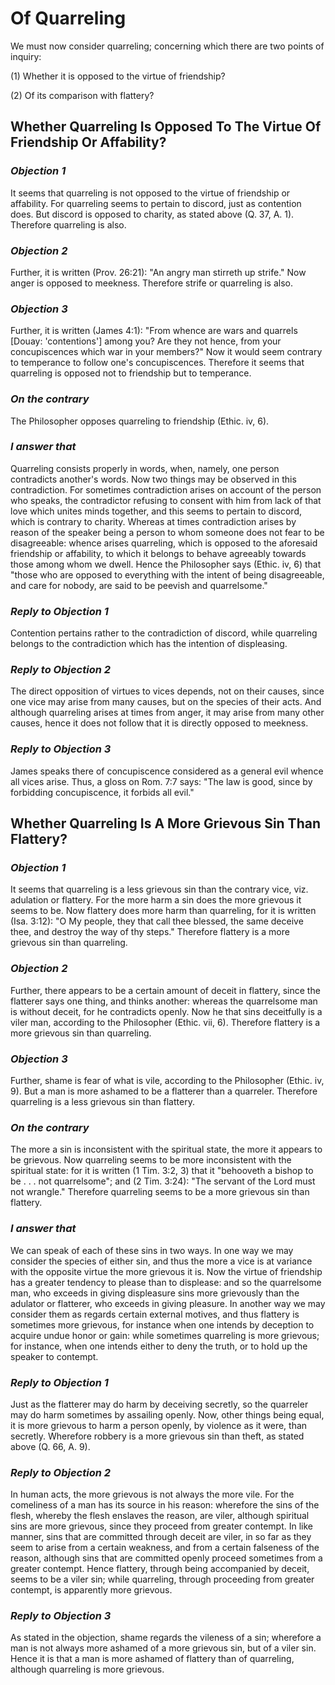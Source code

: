 # Of Quarreling

We must now consider quarreling; concerning which there are two
points of inquiry:

(1) Whether it is opposed to the virtue of friendship?

(2) Of its comparison with flattery?


## Whether Quarreling Is Opposed To The Virtue Of Friendship Or Affability?

### *Objection 1*
It seems that quarreling is not opposed to the virtue of
friendship or affability. For quarreling seems to pertain to discord,
just as contention does. But discord is opposed to charity, as stated
above (Q. 37, A. 1). Therefore quarreling is also.

### *Objection 2*
Further, it is written (Prov. 26:21): "An angry man stirreth
up strife." Now anger is opposed to meekness. Therefore strife or
quarreling is also.

### *Objection 3*
Further, it is written (James 4:1): "From whence are wars and
quarrels [Douay: 'contentions'] among you? Are they not hence, from
your concupiscences which war in your members?" Now it would seem
contrary to temperance to follow one's concupiscences. Therefore it
seems that quarreling is opposed not to friendship but to temperance.

### *On the contrary*
The Philosopher opposes quarreling to friendship
(Ethic. iv, 6).

### *I answer that*
Quarreling consists properly in words, when, namely,
one person contradicts another's words. Now two things may be
observed in this contradiction. For sometimes contradiction arises on
account of the person who speaks, the contradictor refusing to
consent with him from lack of that love which unites minds together,
and this seems to pertain to discord, which is contrary to charity.
Whereas at times contradiction arises by reason of the speaker being
a person to whom someone does not fear to be disagreeable: whence
arises quarreling, which is opposed to the aforesaid friendship or
affability, to which it belongs to behave agreeably towards those
among whom we dwell. Hence the Philosopher says (Ethic. iv, 6) that
"those who are opposed to everything with the intent of being
disagreeable, and care for nobody, are said to be peevish and
quarrelsome."

### *Reply to Objection 1*
Contention pertains rather to the contradiction of
discord, while quarreling belongs to the contradiction which has the
intention of displeasing.

### *Reply to Objection 2*
The direct opposition of virtues to vices depends, not
on their causes, since one vice may arise from many causes, but on
the species of their acts. And although quarreling arises at times
from anger, it may arise from many other causes, hence it does not
follow that it is directly opposed to meekness.

### *Reply to Objection 3*
James speaks there of concupiscence considered as a
general evil whence all vices arise. Thus, a gloss on Rom. 7:7 says:
"The law is good, since by forbidding concupiscence, it forbids all
evil."

## Whether Quarreling Is A More Grievous Sin Than Flattery?

### *Objection 1*
It seems that quarreling is a less grievous sin than the
contrary vice, viz. adulation or flattery. For the more harm a sin
does the more grievous it seems to be. Now flattery does more harm
than quarreling, for it is written (Isa. 3:12): "O My people, they
that call thee blessed, the same deceive thee, and destroy the way of
thy steps." Therefore flattery is a more grievous sin than quarreling.

### *Objection 2*
Further, there appears to be a certain amount of deceit in
flattery, since the flatterer says one thing, and thinks another:
whereas the quarrelsome man is without deceit, for he contradicts
openly. Now he that sins deceitfully is a viler man, according to the
Philosopher (Ethic. vii, 6). Therefore flattery is a more grievous
sin than quarreling.

### *Objection 3*
Further, shame is fear of what is vile, according to the
Philosopher (Ethic. iv, 9). But a man is more ashamed to be a
flatterer than a quarreler. Therefore quarreling is a less grievous
sin than flattery.

### *On the contrary*
The more a sin is inconsistent with the spiritual
state, the more it appears to be grievous. Now quarreling seems to be
more inconsistent with the spiritual state: for it is written (1 Tim.
3:2, 3) that it "behooveth a bishop to be . . . not quarrelsome"; and
(2 Tim. 3:24): "The servant of the Lord must not wrangle." Therefore
quarreling seems to be a more grievous sin than flattery.

### *I answer that*
We can speak of each of these sins in two ways. In
one way we may consider the species of either sin, and thus the more
a vice is at variance with the opposite virtue the more grievous it
is. Now the virtue of friendship has a greater tendency to please
than to displease: and so the quarrelsome man, who exceeds in giving
displeasure sins more grievously than the adulator or flatterer, who
exceeds in giving pleasure. In another way we may consider them as
regards certain external motives, and thus flattery is sometimes more
grievous, for instance when one intends by deception to acquire undue
honor or gain: while sometimes quarreling is more grievous; for
instance, when one intends either to deny the truth, or to hold up
the speaker to contempt.

### *Reply to Objection 1*
Just as the flatterer may do harm by deceiving
secretly, so the quarreler may do harm sometimes by assailing openly.
Now, other things being equal, it is more grievous to harm a person
openly, by violence as it were, than secretly. Wherefore robbery is a
more grievous sin than theft, as stated above (Q. 66, A. 9).

### *Reply to Objection 2*
In human acts, the more grievous is not always the more
vile. For the comeliness of a man has its source in his reason:
wherefore the sins of the flesh, whereby the flesh enslaves the
reason, are viler, although spiritual sins are more grievous, since
they proceed from greater contempt. In like manner, sins that are
committed through deceit are viler, in so far as they seem to arise
from a certain weakness, and from a certain falseness of the reason,
although sins that are committed openly proceed sometimes from a
greater contempt. Hence flattery, through being accompanied by
deceit, seems to be a viler sin; while quarreling, through proceeding
from greater contempt, is apparently more grievous.

### *Reply to Objection 3*
As stated in the objection, shame regards the vileness
of a sin; wherefore a man is not always more ashamed of a more
grievous sin, but of a viler sin. Hence it is that a man is more
ashamed of flattery than of quarreling, although quarreling is more
grievous.

